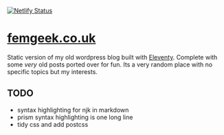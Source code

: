[![Netlify Status](https://api.netlify.com/api/v1/badges/7a67d201-af8e-4950-beff-758365a04e7d/deploy-status)](https://app.netlify.com/sites/femgeek/deploys)



# [femgeek.co.uk](https://www.femgeek.co.uk)

Static version of my old wordpress blog built with [Eleventy](https://github.com/11ty/eleventy). Complete with some *very* old posts ported over for fun. Its a very random place with no specific topics but my interests.

## TODO

* syntax highlighting for njk in markdown
* prism syntax highlighting is one long line
* tidy css and add postcss